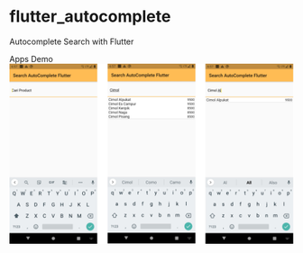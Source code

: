 # flutter_autocomplete
Autocomplete Search with Flutter

Apps Demo
<img src="https://raw.githubusercontent.com/iswahyud/flutter_autocomplete/master/screenshoot/1.jpg">
